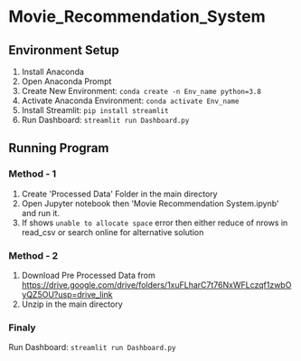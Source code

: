 # Movie_Recommendation_System
## Environment Setup
1. Install Anaconda
2. Open Anaconda Prompt
3. Create New Environment: 
	`conda create -n Env_name python=3.8`
4. Activate Anaconda Environment: 
	`conda activate Env_name`
5. Install Streamlit: 
	`pip install streamlit`
6. Run Dashboard: 
	`streamlit run Dashboard.py`

## Running Program
### Method - 1
1. Create 'Processed Data' Folder in the main directory
2. Open Jupyter notebook then 'Movie Recommendation System.ipynb' and run it.
3. If shows `unable to allocate space` error then either reduce of nrows in read_csv or search online for alternative solution
   
### Method - 2
1. Download Pre Processed Data from https://drive.google.com/drive/folders/1xuFLharC7t76NxWFLczqf1zwbOyQZ5OU?usp=drive_link
2. Unzip in the main directory

### Finaly
Run Dashboard: 
`streamlit run Dashboard.py`

